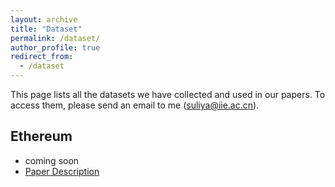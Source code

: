 ```yaml
---
layout: archive
title: "Dataset"
permalink: /dataset/
author_profile: true
redirect_from:
  - /dataset
---
```


This page lists all the datasets we have collected and used in our papers. 
To access them, please send an email to me (suliya@iie.ac.cn).

## Ethereum

* coming soon
* [Paper Description](http://academicpages.github.io/files/evil.pdf)


